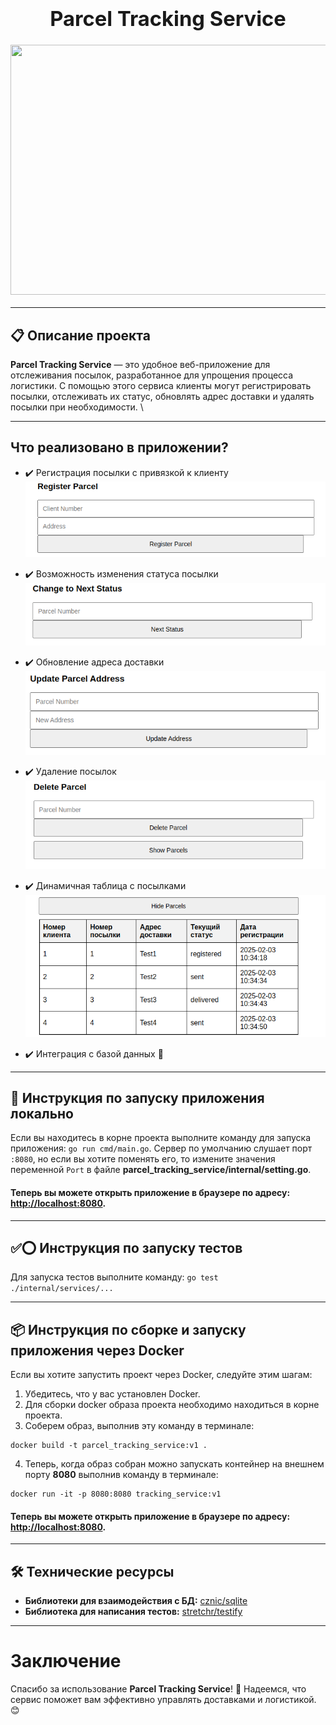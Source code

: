 <h3 align="center">
  <div align="center">
    <h1>Parcel Tracking Service </h1>
  </div>
  <a href="https://github.com/goroutiner/parcel_tracking_service">
    <img src="https://static.tildacdn.com/tild3332-3638-4866-a234-336133636235/lgiui.png" width="600" height="400"/>
  </a>
</h3>

---
## 📋 Описание проекта

**Parcel Tracking Service** — это удобное веб-приложение для отслеживания посылок, разработанное для упрощения процесса логистики. С помощью этого сервиса клиенты могут регистрировать посылки, отслеживать их статус, обновлять адрес доставки и удалять посылки при необходимости. \

---
## Что реализовано в приложении?

- ✔️ Регистрация посылки с привязкой к клиенту \
  ![Register](https://github.com/goroutiner/parcel_tracking_service/raw/dev/images/register_exemple.png)

- ✔️ Возможность изменения статуса посылки \
  ![Change Status](https://github.com/goroutiner/parcel_tracking_service/raw/dev/images/change-status_exemple.png)

- ✔️ Обновление адреса доставки \
  ![Update Address](https://github.com/goroutiner/parcel_tracking_service/raw/dev/images/update-address_exemple.png)

- ✔️ Удаление посылок \
  ![Delete ](https://github.com/goroutiner/parcel_tracking_service/raw/dev/images/delete_exemple.png)

- ✔️ Динамичная таблица с посылками \
  ![Table](https://github.com/goroutiner/parcel_tracking_service/raw/dev/images/table_exemple.png)

- ✔️ Интеграция с базой данных 📇

---
## 📔 Инструкция по запуску приложения локально

Если вы находитесь в корне проекта выполните команду для запуска приложения: `go run cmd/main.go`. Сервер по умолчанию слушает порт `:8080`, но если вы хотите поменять его, то измените значения переменной `Port` в файле **parcel_tracking_service/internal/setting.go**.

#### Теперь вы можете открыть приложение в браузере по адресу: [http://localhost:8080](http://localhost:8080/ "Порт указываете тот, который укзан в Port"). 

---
## ✅⭕ Инструкция по запуску тестов 

 Для запуска тестов выполните команду: `go test ./internal/services/...`

---

## 📦 Инструкция по сборке и запуску приложения через Docker

Если вы хотите запустить проект через Docker, следуйте этим шагам:

1. Убедитесь, что у вас установлен Docker.
2. Для сборки docker образа проекта необходимо находиться в корне проекта.
3. Соберем образ, выполнив эту команду в терминале:

```
docker build -t parcel_tracking_service:v1 .
```

4. Теперь, когда образ собран можно запускать контейнер на внешнем порту **8080** выполнив команду в терминале:

```
docker run -it -p 8080:8080 tracking_service:v1
```

#### Теперь вы можете открыть приложение в браузере по адресу: [http://localhost:8080](http://localhost:8080/ "Порт указываете тот, который укзан в Port"). 

---

## 🛠️ Технические ресурсы

- **Библиотеки для взаимодействия с БД:** [cznic/sqlite](https://gitlab.com/cznic/sqlite)
- **Библиотека для написания тестов:** [stretchr/testify](https://github.com/stretchr/testify)

---

# Заключение

Спасибо за использование **Parcel Tracking Service**! 🚀 Надеемся, что сервис поможет вам эффективно управлять доставками и логистикой. 😊